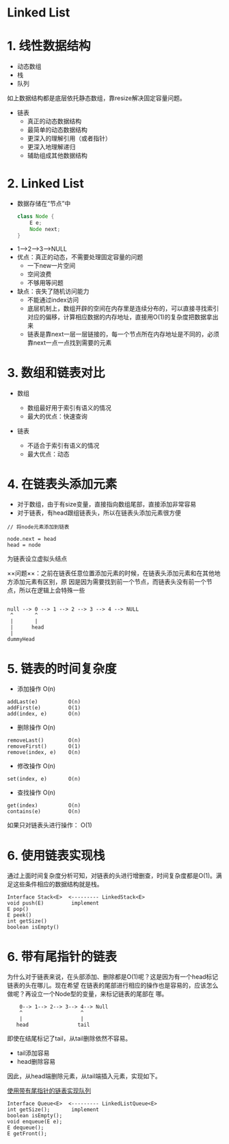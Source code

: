 Linked List
==========


# 1. 线性数据结构

- 动态数组
- 栈
- 队列

如上数据结构都是底层依托静态数组，靠resize解决固定容量问题。

- 链表
    - 真正的动态数据结构
    - 最简单的动态数据结构
    - 更深入的理解引用（或者指针）
    - 更深入地理解递归
    - 辅助组成其他数据结构
    

# 2. Linked List

- 数据存储在“节点”中
    ```java
    class Node {
        E e;
        Node next;
    }

    ```
- 1-->2-->3-->NULL
- 优点：真正的动态，不需要处理固定容量的问题
    - 一下new一片空间
    - 空间浪费
    - 不够用等问题
- 缺点：丧失了随机访问能力
    - 不能通过index访问
    - 底层机制上，数组开辟的空间在内存里是连续分布的，可以直接寻找索引对应的偏移，计算相应数据的内存地址，直接用O(1)的复杂度把数据拿出来
    - 链表是靠next一层一层链接的，每一个节点所在内存地址是不同的，必须靠next一点一点找到需要的元素


# 3. 数组和链表对比

- 数组
    - 数组最好用于索引有语义的情况
    - 最大的优点：快速查询

- 链表
    - 不适合于索引有语义的情况
    - 最大优点：动态

        
# 4. 在链表头添加元素

- 对于数组，由于有size变量，直接指向数组尾部，直接添加非常容易
- 对于链表，有head跟组链表头，所以在链表头添加元素很方便

```
// 将node元素添加到链表

node.next = head
head = node
```

为链表设立虚拟头结点

××问题××：之前在链表任意位置添加元素的时候，在链表头添加元素和在其他地方添加元素有区别，原
因是因为需要找到前一个节点，而链表头没有前一个节点，所以在逻辑上会特殊一些


```

null --> 0 --> 1 --> 2 --> 3 --> 4 --> NULL
 ^       ^
 |       |
 |      head
 |
dummyHead

```

# 5. 链表的时间复杂度

- 添加操作  O(n)

```
addLast(e)          O(n)
addFirst(e)         O(1)
add(index, e)       O(n) 
```

- 删除操作  O(n)

``` 
removeLast()        O(n)
removeFirst()       O(1)
remove(index, e)    O(n)
```

- 修改操作  O(n)

``` 
set(index, e)       O(n)
```

- 查找操作  O(n)

``` 
get(index)          O(n)
contains(e)         O(n)
```

如果只对链表头进行操作：    O(1)


# 6. 使用链表实现栈

通过上面时间复杂度分析可知，对链表的头进行增删查，时间复杂度都是O(1)。满足这些条件相应的数据结构就是栈。

``` 
Interface Stack<E>  <--------- LinkedStack<E>
void push(E)         implement
E pop()
E peek()
int getSize()
boolean isEmpty()

```

# 6. 带有尾指针的链表

为什么对于链表来说，在头部添加、删除都是O(1)呢？这是因为有一个head标记链表的头在哪儿。现在希望
在链表的尾部进行相应的操作也是容易的，应该怎么做呢？再设立一个Node型的变量，来标记链表的尾部在
哪。


``` 
    0--> 1--> 2--> 3--> 4--> Null
    ^                   ^
    |                   |
   head                tail

```

即使在结尾标记了tail，从tail删除依然不容易。

- tail添加容易
- head删除容易

因此，从head端删除元素，从tail端插入元素，实现如下。

[使用带有尾指针的链表实现队列](https://github.com/kangxiaoning/Data-Structures-Java/blob/master/Queue/src/LinkedListQueue.java)

``` 
Interface Queue<E>  <--------- LinkedListQueue<E>
int getSize();       implement
boolean isEmpty();
void enqueue(E e);
E dequeue();
E getFront();

```
